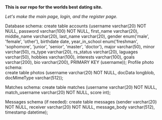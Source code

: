 **This is our repo for the worlds best dating site.**

*Let's make the main page, login, and the register page.*


Database schema:
    create table accounts (username varchar(20) NOT NULL,
                           password varchar(100) NOT NULL,
                           first_name varchar(20),
                           middle_name varchar(20),
                           last_name varchar(20),
                           gender enum('male', 'female', 'other'),
                           birthdate date,
                           year_in_school enum('freshman', 'sophomore', 'junior', 'senior', 'master', 'doctor'),
                           major varchar(50),
                           minor varchar(50),
                           rs_type varchar(20),
                           rs_status varchar(20),
                           laguages varchar(50),
                           hobbies varchar(100),
                           interests varchar(100),
                           goals varchar(200),
                           bio varchar(200),
                           PRIMARY KEY (username));
Profile photo schema:                         
    create table photos (username varchar(20) NOT NULL,
                         docData longblob,
                         docMimeType varchar(512));

Matches schema:
    create table matches (username varchar(20) NOT NULL,
                          match_username varchar(20) NOT NULL,
                          score int);

Messages schema (if needed):
    create table messages (sender varchar(20) NOT NULL,
                           receiver varchar(20) NOT NULL,
                           message_body varchar(512),
                           timestamp datetime);
